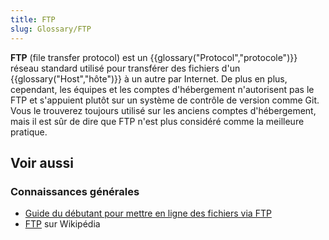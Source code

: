 ```yaml
---
title: FTP
slug: Glossary/FTP
---
```


**FTP** (file transfer protocol) est un {{glossary("Protocol","protocole")}} réseau standard utilisé pour transférer des fichiers d'un {{glossary("Host","hôte")}} à un autre par Internet. De plus en plus, cependant, les équipes et les comptes d'hébergement n'autorisent pas le FTP et s'appuient plutôt sur un système de contrôle de version comme Git. Vous le trouverez toujours utilisé sur les anciens comptes d'hébergement, mais il est sûr de dire que FTP n'est plus considéré comme la meilleure pratique.

## Voir aussi

### Connaissances générales

- [Guide du débutant pour mettre en ligne des fichiers via FTP](/fr/Apprendre/Transférer_des_fichiers_vers_un_serveur_web)
- [FTP](https://fr.wikipedia.org/wiki/File_Transfer_Protocol) sur Wikipédia
